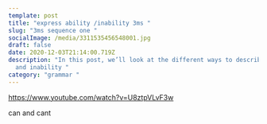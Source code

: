 ```yaml
---
template: post
title: "express ability /inability 3ms "
slug: "3ms sequence one "
socialImage: /media/3311535456548001.jpg
draft: false
date: 2020-12-03T21:14:00.719Z
description: "In this post, we’ll look at the different ways to describe ability
  and inability "
category: "grammar "
---
```

https://www.youtube.com/watch?v=U8ztpVLvF3w

can and cant